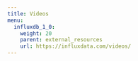 ```yaml
---
title: Videos
menu:
  influxdb_1_0:
    weight: 20
    parent: external_resources
    url: https://influxdata.com/videos/
---
```

